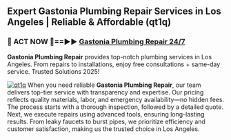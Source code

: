 ## Expert Gastonia Plumbing Repair Services in Los Angeles | Reliable & Affordable (qt1q)  

<h3>🚿 ACT NOW 🌟==►► <a href="https://tinyurl.com/2ne6vx2x" rel="nofollow">Gastonia Plumbing Repair 24/7</a></h3>

**Gastonia Plumbing Repair** provides top-notch plumbing services in Los Angeles. From repairs to installations, enjoy free consultations + same-day service. Trusted Solutions 2025!

[![qt1q](https://i.imgur.com/4PFF4AK.jpeg)](https://tinyurl.com/2ne6vx2x)
When you need reliable **Gastonia Plumbing Repair**, our team delivers top-tier service with transparency and expertise. Our pricing reflects quality materials, labor, and emergency availability—no hidden fees. The process starts with a thorough inspection, followed by a detailed quote. Next, we execute repairs using advanced tools, ensuring long-lasting results. From leaky faucets to burst pipes, we prioritize efficiency and customer satisfaction, making us the trusted choice in Los Angeles.